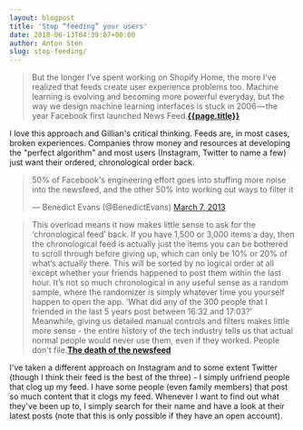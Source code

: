 ```yaml
---
layout: blogpost
title: 'Stop “feeding” your users'
date: 2018-06-13T04:39:07+00:00
author: Anton Sten
slug: stop-feeding/
---
```


>But the longer I’ve spent working on Shopify Home, the more I’ve realized that feeds create user experience problems too. Machine learning is evolving and becoming more powerful everyday, but the way we design machine learning interfaces is stuck in 2006 — the year Facebook first launched News Feed.**[{{page.title}}](https://ux.shopify.com/stop-feeding-your-users-a859730a86d6)**

I love this approach and Gillian's critical thinking. Feeds are, in most cases, broken experiences. Companies throw money and resources at developing the "perfect algorithm" and most users (Instagram, Twitter to name a few) just want their ordered, chronological order back.

<blockquote class="twitter-tweet" data-lang="en"><p lang="en" dir="ltr">50% of Facebook&#39;s engineering effort goes into stuffing more noise into the newsfeed, and the other 50% into working out ways to filter it</p>&mdash; Benedict Evans (@BenedictEvans) <a href="https://twitter.com/BenedictEvans/status/309735715879653376?ref_src=twsrc%5Etfw">March 7, 2013</a></blockquote> <script async src="https://platform.twitter.com/widgets.js" charset="utf-8"></script>

>This overload means it now makes little sense to ask for the ‘chronological feed’ back. If you have 1,500 or 3,000 items a day, then the chronological feed is actually just the items you can be bothered to scroll through before giving up, which can only be 10% or 20% of what’s actually there. This will be sorted by no logical order at all except whether your friends happened to post them within the last hour. It’s not so much chronological in any useful sense as a random sample, where the randomizer is simply whatever time you yourself happen to open the app. ’What did any of the 300 people that I friended in the last 5 years post between 16:32 and 17:03?’ Meanwhile, giving us detailed manual controls and filters makes little more sense - the entire history of the tech industry tells us that actual normal people would never use them, even if they worked. People don't file.**[The death of the newsfeed](https://www.ben-evans.com/benedictevans/2018/4/2/the-death-of-the-newsfeed)**

I've taken a different approach on Instagram and to some extent Twitter (though I think their feed is the best of the three) - I simply unfriend people that clog up my feed. I have some people (even family members) that post so much content that it clogs my feed. Whenever I want to find out what they've been up to, I simply search for their name and have a look at their latest posts (note that this is only possible if they have an open account). 
